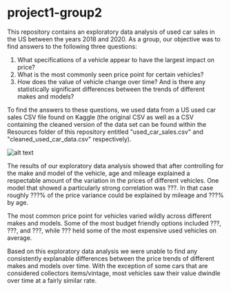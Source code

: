 # project1-group2

This repository contains an exploratory data analysis of used car sales in the US between the years 2018 and 2020. As a group, our objective was to find answers to the following three questions:

1. What specifications of a vehicle appear to have the largest impact on price?
2. What is the most commonly seen price point for certain vehicles?
3. How does the value of vehicle change over time? And is there any statistically significant differences between the trends of different makes and models?

To find the answers to these questions, we used data from a US used car sales CSV file found on Kaggle (the original CSV as well as a CSV containing the cleaned version of the data set can be found within the Resources folder of this repository entitled "used_car_sales.csv" and "cleaned_used_car_data.csv" respectively).

![alt text](https://github.com/DanielPapp3/project1-group2/blob/main/Images/Original%20Dataset.PNG)

The results of our exploratory data analysis showed that after controlling for the make and model of the vehicle, age and mileage explained a respectable amount of the variation in the prices of different vehicles. One model that showed a particularly strong correlation was ???. In that case roughly ???% of the price variance could be explained by mileage and ???% by age.

The most common price point for vehicles varied wildly across different makes and models. Some of the most budget friendly options included ???, ???, and ???, while ??? held some of the most expensive used vehicles on average.

Based on this exploratory data analysis we were unable to find any consistently explanable differences between the price trends of different makes and models over time. With the exception of some cars that are considered collectors items/vintage, most vehicles saw their value dwindle over time at a fairly similar rate.
